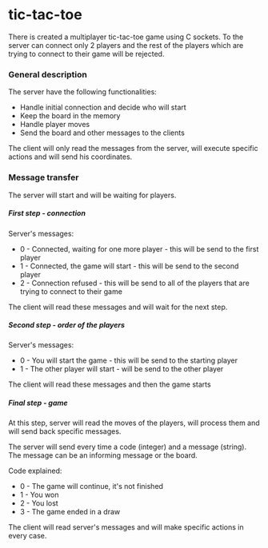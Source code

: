 # tic-tac-toe

There is created a multiplayer tic-tac-toe game using C sockets. To the server can connect only 2 players and the rest of the players which are trying to connect to their game will be rejected.

### General description

The server have the following functionalities:
  * Handle initial connection and decide who will start
  * Keep the board in the memory
  * Handle player moves
  * Send the board and other messages to the clients

The client will only read the messages from the server, will execute specific actions and will send his coordinates.

### Message transfer

The server will start and will be waiting for players.

##### First step - connection

Server's messages:
  * 0 - Connected, waiting for one more player - this will be send to the first player
  * 1 - Connected, the game will start - this will be send to the second player
  * 2 - Connection refused - this will be send to all of the players that are trying to connect to their game

The client will read these messages and will wait for the next step.

##### Second step - order of the players

Server's messages:
  * 0 - You will start the game - this will be send to the starting player
  * 1 - The other player will start - will be send to the other player

The client will read these messages and then the game starts

##### Final step - game

At this step, server will read the moves of the players, will process them and will send back specific messages.

The server will send every time a code (integer) and a message (string). The message can be an informing message or the board.

Code explained:
  * 0 - The game will continue, it's not finished
  * 1 - You won
  * 2 - You lost
  * 3 - The game ended in a draw

The client will read server's messages and will make specific actions in every case.